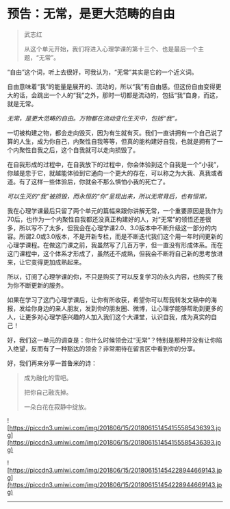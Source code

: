# 预告：无常，是更大范畴的自由

> 武志红
> 
> 从这个单元开始，我们将进入心理学课的第十三个、也是最后一个主题，“无常”。

“自由”这个词，听上去很好，可我认为，“无常”其实是它的一个近义词。

自由意味着“我”的能量是展开的、流动的，所以“我”有自由感。但这份自由变得更大的话，会跳出一个人的“我”之外，那时一切都是流动的，包括“我”自身，而这，就是无常。

 *无常，是更大范畴的自由。万物都在流动变化生灭中，包括“我”。*

一切被构建之物，都会走向毁灭，因为有生就有灭。我们一直讲拥有一个自己说了算的人生，成为你自己，内聚性自我等等，但真的能构建好自我，也就是拥有了一个内聚性自我之后，这个自我就可以走向损毁了。

在自我形成的过程中，在自我放下的过程中，你会体验到这个自我是一个“小我”，你越是忠于它，就越能体验到它通向一个更大的存在，可以称之为大我、真我或者道。有了这样一些体验后，你就会不那么惧怕小我的死亡了。

 *可以生灭的“我”被损毁，而永恒的“你”呈现出来，所以无常背后，也有恒常。*

我在心理学课最后只留了两个单元的篇幅来跟你讲解无常，一个重要原因是我作为70后，也作为一个内聚性自我都还没真正构建好的人，对“无常”的领悟还差很多，所以写不了太多，但我会在心理学课2.0、3.0版本中不断升级这一部分的内容。所谓2.0或3.0版本，不是开新专栏，而是不断迭代我们这个用一年时间更新的心理学课程。在做这门课之前，我虽然写了几百万字，但一直没有形成体系。而在这门课程中，这个体系才形成了，虽然还不成熟，但我会不断将自己新的思考放进来，让它变得更加成熟起来。

所以，订阅了心理学课的你，不只是购买了可以反复学习的永久内容，也购买了我为你不断更新的服务。

如果在学习了这门心理学课后，让你有所收获，希望你可以帮我转发文稿中的海报，发给你身边的亲人朋友，发到你的朋友圈、微博，让心理学能够帮助到更多的人，让更多对心理学感兴趣的人加入我们这个大课堂，认识自我，成为真实的自己！

好，我们这一单元的调查是：你什么时候领会过“无常”？特别是那种并没有让你陷入绝望，反而有了一种豁达的领会？非常期待在留言区中看到你的分享。

好，我们再来分享一首鲁米的诗：

> 成为融化的雪吧。 
> 
> 把你自己融洗掉。 
> 
> 一朵白花在寂静中绽放。

![https://piccdn3.umiwi.com/img/201806/15/201806151454155585436393.jpg](https://piccdn3.umiwi.com/img/201806/15/201806151454155585436393.jpg)

![https://piccdn3.umiwi.com/img/201806/15/201806151454228944669143.jpg](https://piccdn3.umiwi.com/img/201806/15/201806151454228944669143.jpg)

---
